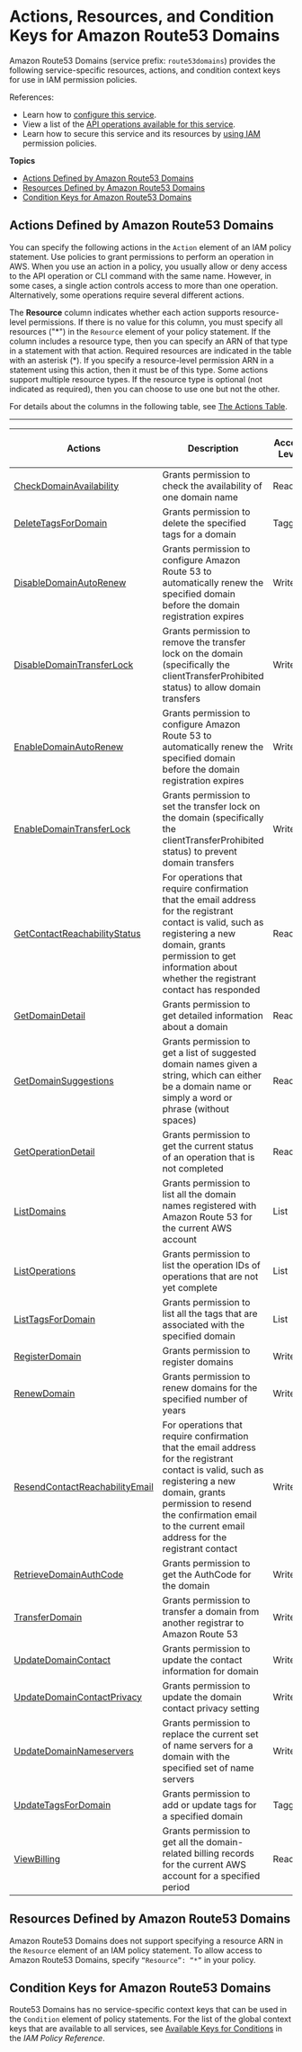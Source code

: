 # Actions, Resources, and Condition Keys for Amazon Route53 Domains<a name="list_amazonroute53domains"></a>

Amazon Route53 Domains \(service prefix: `route53domains`\) provides the following service\-specific resources, actions, and condition context keys for use in IAM permission policies\.

References:
+ Learn how to [configure this service](https://docs.aws.amazon.com/Route53/latest/DeveloperGuide/)\.
+ View a list of the [API operations available for this service](https://docs.aws.amazon.com/Route53/latest/APIReference/)\.
+ Learn how to secure this service and its resources by [using IAM](https://docs.aws.amazon.com/Route53/latest/DeveloperGuide/auth-and-access-control.html) permission policies\.

**Topics**
+ [Actions Defined by Amazon Route53 Domains](#amazonroute53domains-actions-as-permissions)
+ [Resources Defined by Amazon Route53 Domains](#amazonroute53domains-resources-for-iam-policies)
+ [Condition Keys for Amazon Route53 Domains](#amazonroute53domains-policy-keys)

## Actions Defined by Amazon Route53 Domains<a name="amazonroute53domains-actions-as-permissions"></a>

You can specify the following actions in the `Action` element of an IAM policy statement\. Use policies to grant permissions to perform an operation in AWS\. When you use an action in a policy, you usually allow or deny access to the API operation or CLI command with the same name\. However, in some cases, a single action controls access to more than one operation\. Alternatively, some operations require several different actions\.

The **Resource** column indicates whether each action supports resource\-level permissions\. If there is no value for this column, you must specify all resources \("\*"\) in the `Resource` element of your policy statement\. If the column includes a resource type, then you can specify an ARN of that type in a statement with that action\. Required resources are indicated in the table with an asterisk \(\*\)\. If you specify a resource\-level permission ARN in a statement using this action, then it must be of this type\. Some actions support multiple resource types\. If the resource type is optional \(not indicated as required\), then you can choose to use one but not the other\.

For details about the columns in the following table, see [The Actions Table](reference_policies_actions-resources-contextkeys.md#actions_table)\.


****  

| Actions | Description | Access Level | Resource Types \(\*required\) | Condition Keys | Dependent Actions | 
| --- | --- | --- | --- | --- | --- | 
|   [ CheckDomainAvailability ](https://docs.aws.amazon.com/Route53/latest/APIReference/API_domains_CheckDomainAvailability.html)  | Grants permission to check the availability of one domain name | Read |  |  |  | 
|   [ DeleteTagsForDomain ](https://docs.aws.amazon.com/Route53/latest/APIReference/API_domains_DeleteTagsForDomain.html)  | Grants permission to delete the specified tags for a domain | Tagging |  |  |  | 
|   [ DisableDomainAutoRenew ](https://docs.aws.amazon.com/Route53/latest/APIReference/API_domains_DisableDomainAutoRenew.html)  | Grants permission to configure Amazon Route 53 to automatically renew the specified domain before the domain registration expires | Write |  |  |  | 
|   [ DisableDomainTransferLock ](https://docs.aws.amazon.com/Route53/latest/APIReference/API_domains_DisableDomainTransferLock.html)  | Grants permission to remove the transfer lock on the domain \(specifically the clientTransferProhibited status\) to allow domain transfers | Write |  |  |  | 
|   [ EnableDomainAutoRenew ](https://docs.aws.amazon.com/Route53/latest/APIReference/API_domains_DisableDomainAutoRenew.html)  | Grants permission to configure Amazon Route 53 to automatically renew the specified domain before the domain registration expires | Write |  |  |  | 
|   [ EnableDomainTransferLock ](https://docs.aws.amazon.com/Route53/latest/APIReference/API_domains_EnableDomainTransferLock.html)  | Grants permission to set the transfer lock on the domain \(specifically the clientTransferProhibited status\) to prevent domain transfers | Write |  |  |  | 
|   [ GetContactReachabilityStatus ](https://docs.aws.amazon.com/Route53/latest/APIReference/API_domains_GetContactReachabilityStatus.html)  | For operations that require confirmation that the email address for the registrant contact is valid, such as registering a new domain, grants permission to get information about whether the registrant contact has responded | Read |  |  |  | 
|   [ GetDomainDetail ](https://docs.aws.amazon.com/Route53/latest/APIReference/API_domains_GetDomainDetail.html)  | Grants permission to get detailed information about a domain | Read |  |  |  | 
|   [ GetDomainSuggestions ](https://docs.aws.amazon.com/Route53/latest/APIReference/API_domains_GetDomainSuggestions.html)  | Grants permission to get a list of suggested domain names given a string, which can either be a domain name or simply a word or phrase \(without spaces\) | Read |  |  |  | 
|   [ GetOperationDetail ](https://docs.aws.amazon.com/Route53/latest/APIReference/API_domains_GetOperationDetail.html)  | Grants permission to get the current status of an operation that is not completed | Read |  |  |  | 
|   [ ListDomains ](https://docs.aws.amazon.com/Route53/latest/APIReference/API_domains_ListDomains.html)  | Grants permission to list all the domain names registered with Amazon Route 53 for the current AWS account | List |  |  |  | 
|   [ ListOperations ](https://docs.aws.amazon.com/Route53/latest/APIReference/API_domains_ListOperations.html)  | Grants permission to list the operation IDs of operations that are not yet complete | List |  |  |  | 
|   [ ListTagsForDomain ](https://docs.aws.amazon.com/Route53/latest/APIReference/API_domains_ListTagsForDomain.html)  | Grants permission to list all the tags that are associated with the specified domain | List |  |  |  | 
|   [ RegisterDomain ](https://docs.aws.amazon.com/Route53/latest/APIReference/API_domains_RegisterDomain.html)  | Grants permission to register domains | Write |  |  |  | 
|   [ RenewDomain ](https://docs.aws.amazon.com/Route53/latest/APIReference/API_domains_RenewDomain.html)  | Grants permission to renew domains for the specified number of years | Write |  |  |  | 
|   [ ResendContactReachabilityEmail ](https://docs.aws.amazon.com/Route53/latest/APIReference/API_domains_ResendContactReachabilityEmail.html)  | For operations that require confirmation that the email address for the registrant contact is valid, such as registering a new domain, grants permission to resend the confirmation email to the current email address for the registrant contact | Write |  |  |  | 
|   [ RetrieveDomainAuthCode ](https://docs.aws.amazon.com/Route53/latest/APIReference/API_domains_RetrieveDomainAuthCode.html)  | Grants permission to get the AuthCode for the domain | Write |  |  |  | 
|   [ TransferDomain ](https://docs.aws.amazon.com/Route53/latest/APIReference/API_domains_TransferDomain.html)  | Grants permission to transfer a domain from another registrar to Amazon Route 53 | Write |  |  |  | 
|   [ UpdateDomainContact ](https://docs.aws.amazon.com/Route53/latest/APIReference/API_domains_UpdateDomainContact.html)  | Grants permission to update the contact information for domain | Write |  |  |  | 
|   [ UpdateDomainContactPrivacy ](https://docs.aws.amazon.com/Route53/latest/APIReference/API_domains_UpdateDomainContactPrivacy.html)  | Grants permission to update the domain contact privacy setting | Write |  |  |  | 
|   [ UpdateDomainNameservers ](https://docs.aws.amazon.com/Route53/latest/APIReference/API_domains_UpdateDomainNameservers.html)  | Grants permission to replace the current set of name servers for a domain with the specified set of name servers | Write |  |  |  | 
|   [ UpdateTagsForDomain ](https://docs.aws.amazon.com/Route53/latest/APIReference/API_domains_UpdateTagsForDomain.html)  | Grants permission to add or update tags for a specified domain | Tagging |  |  |  | 
|   [ ViewBilling ](https://docs.aws.amazon.com/Route53/latest/APIReference/API_domains_ViewBilling.html)  | Grants permission to get all the domain\-related billing records for the current AWS account for a specified period | Read |  |  |  | 

## Resources Defined by Amazon Route53 Domains<a name="amazonroute53domains-resources-for-iam-policies"></a>

Amazon Route53 Domains does not support specifying a resource ARN in the `Resource` element of an IAM policy statement\. To allow access to Amazon Route53 Domains, specify `“Resource”: “*”` in your policy\.

## Condition Keys for Amazon Route53 Domains<a name="amazonroute53domains-policy-keys"></a>

Route53 Domains has no service\-specific context keys that can be used in the `Condition` element of policy statements\. For the list of the global context keys that are available to all services, see [Available Keys for Conditions](reference_policies_condition-keys.html#AvailableKeys) in the *IAM Policy Reference*\.